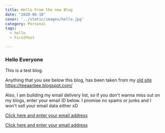 ```yaml
---
title: Hello From the new Blog
date: "2020-06-18"
cover: '../static/images/hello.jpg'
category: Personal
tags:
  - hello
  - FirstPost

---
```


### Hello Everyone

This is a test blog.

Anything that you see below this blog, has been taken from my [old site](https://teeaarbee.blogspot.com/)
https://teeaarbee.blogspot.com/

Also, I am building my email delivery list, so if you don't wanna miss out on my blogs, enter your email ID below. I promise no spams or junks and I won't sell your email data either xD

[Click here and enter your email address](https://www.teeaarbee.com/#blog)

 


[Click here and enter your email address](https://www38.zippyshare.com/d/ycyBn9w6/988/BruhSoundEffect%232.mp3)
 